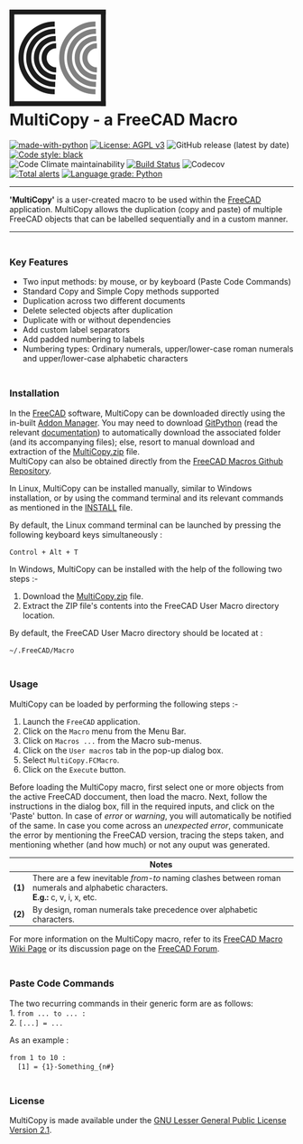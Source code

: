 # ![MultiCopy Logo](https://raw.githubusercontent.com/melwyncarlo/MultiCopy/main/MultiCopy_UI_Files/MultiCopy.svg)<br>MultiCopy - a FreeCAD Macro

[![made-with-python](https://img.shields.io/badge/Made%20with-Python-1f425f.svg)](https://www.python.org/)
[![License: AGPL v3](https://img.shields.io/github/license/melwyncarlo/MultiCopy)](https://github.com/melwyncarlo/AeroFoil/blob/main/LICENSE)
![GitHub release (latest by date)](https://img.shields.io/github/v/release/melwyncarlo/MultiCopy)
[![Code style: black](https://img.shields.io/badge/code%20style-black-000000.svg)](https://github.com/psf/black) 
<br>![Code Climate maintainability](https://img.shields.io/codeclimate/maintainability/melwyncarlo/MultiCopy) 
[![Build Status](https://travis-ci.com/melwyncarlo/MultiCopy.svg?branch=main)](https://travis-ci.com/melwyncarlo/MultiCopy) 
![Codecov](https://img.shields.io/codecov/c/github/melwyncarlo/MultiCopy) 
<br> [![Total alerts](https://img.shields.io/lgtm/alerts/g/melwyncarlo/MultiCopy.svg?logo=lgtm&logoWidth=18)](https://lgtm.com/projects/g/melwyncarlo/MultiCopy/alerts/)
[![Language grade: Python](https://img.shields.io/lgtm/grade/python/g/melwyncarlo/MultiCopy.svg?logo=lgtm&logoWidth=18)](https://lgtm.com/projects/g/melwyncarlo/MultiCopy/context:python)

----

**'MultiCopy'** is a user-created macro to be used within the [FreeCAD](https://www.freecadweb.org/) application.
MultiCopy allows the duplication (copy and paste) of multiple FreeCAD objects that can be labelled sequentially and in a custom manner.

----


### <br>Key Features
* Two input methods: by mouse, or by keyboard (Paste Code Commands)
* Standard Copy and Simple Copy methods supported
* Duplication across two different documents
* Delete selected objects after duplication
* Duplicate with or without dependencies
* Add custom label separators
* Add padded numbering to labels
* Numbering types: Ordinary numerals, upper/lower-case roman numerals and upper/lower-case alphabetic characters

### <br>Installation
In the [FreeCAD](https://www.freecadweb.org/) software, MultiCopy can be downloaded directly using the in-built [Addon Manager](https://wiki.freecadweb.org/Std_AddonMgr). You may need to download [GitPython](https://pypi.org/project/GitPython/) (read the relevant [documentation](https://gitpython.readthedocs.io/en/stable/intro.html)) to automatically download the associated folder (and its accompanying files); else, resort to manual download and extraction of the [MultiCopy.zip](https://github.com/melwyncarlo/MultiCopy/blob/main/MultiCopy.zip) file.
<br>MultiCopy can also be obtained directly from the [FreeCAD Macros Github Repository](https://github.com/FreeCAD/FreeCAD-macros/tree/master/ObjectCreation).

In Linux, MultiCopy can be installed manually, similar to Windows installation, or by using the command terminal and its relevant commands as mentioned in the [INSTALL](https://github.com/melwyncarlo/MultiCopy/blob/main/INSTALL.sh) file.

By default, the Linux command terminal can be launched by pressing the following keyboard keys simultaneously :
```
Control + Alt + T
```

In Windows, MultiCopy can be installed with the help of the following two steps :-
1. Download the [MultiCopy.zip](https://github.com/melwyncarlo/MultiCopy/blob/main/MultiCopy.zip) file.
2. Extract the ZIP file's contents into the FreeCAD User Macro directory location.

By default, the FreeCAD User Macro directory should be located at :
```
~/.FreeCAD/Macro
```

### <br>Usage
MultiCopy can be loaded by performing the following steps :-
1. Launch the `FreeCAD` application.
2. Click on the `Macro` menu from the Menu Bar.
3. Click on `Macros ...` from the Macro sub-menus.
4. Click on the `User macros` tab in the pop-up dialog box.
5. Select `MultiCopy.FCMacro`.
6. Click on the `Execute` button.

Before loading the MultiCopy macro, first select one or more objects from the active FreeCAD doccument, then load the macro. Next, follow the instructions in the dialog box, fill in the required inputs, and click on the 'Paste' button. In case of *error* or *warning*, you will automatically be notified of the same. In case you come across an *unexpected error*, communicate the error by mentioning the FreeCAD version, tracing the steps taken, and mentioning whether (and how much) or not any ouput was generated.


|   | **Notes** |
| ------------- | ------------- |
| **(1)**  | There are a few inevitable *from-to* naming clashes between roman numerals and alphabetic characters.<br>**E.g.:** c, v, i, x, etc.  |
| **(2)**  | By design, roman numerals take precedence over alphabetic characters.  |

For more information on the MultiCopy macro, refer to its [FreeCAD Macro Wiki Page](http://www.freecadweb.org/wiki/index.php?title=Macro_MultiCopy) or its discussion page on the [FreeCAD Forum](https://forum.freecadweb.org/viewtopic.php?f=22&t=56162).

### <br>Paste Code Commands

The two recurring commands in their generic form are as follows:
<br>1. `from ... to ... :`
<br>2. `[...] = ...`

As an example :
```
from 1 to 10 :
  [1] = {1}-Something_{n#}
```

### <br>License
MultiCopy is made available under the [GNU Lesser General Public License Version 2.1](https://github.com/melwyncarlo/AeroFoil/blob/main/LICENSE).

